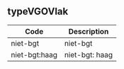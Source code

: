 ## typeVGOVlak				
				
|	Code	|	Description	|
|	---	|	---	|
|	niet-bgt	|	niet-bgt	|
|	niet-bgt:haag	|	niet-bgt: haag	|
